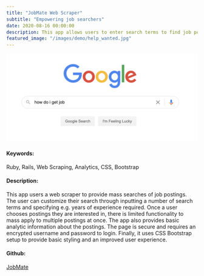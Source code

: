 ```yaml
---
title: "JobMate Web Scraper"
subtitle: "Empowering job searchers"
date: 2020-08-16 00:00:00
description: This app allows users to enter search terms to find job postings across job search websites, obtain analytic details, and auto-apply to jobs en masse.
featured_image: "/images/demo/help_wanted.jpg"
---
```


![](/images/demo/job_search.png)

<h4>Keywords:</h4> Ruby, Rails, Web Scraping, Analytics, CSS, Bootstrap

<h4>Description:</h4> This app users a web scraper to provide mass searches of job postings. The user can customize their search through inputting a number of search terms and specifying e.g. years of experience required. Once a user chooses postings they are interested in, there is limited functionality to mass apply to multiple postings at once. The app also provides basic analytic information about the postings. The page is secure and requires an encrypted username and password to login. Finally, it uses CSS Bootstrap setup to provide basic styling and an improved user experience.

<h4>Github:</h4>
<a href= "https://github.com/Jeff-Adler/JobMate">JobMate<a>
